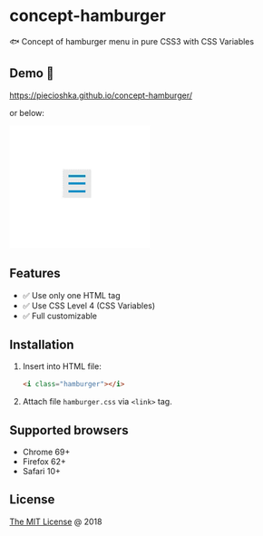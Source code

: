 # concept-hamburger

:fish: Concept of hamburger menu in pure CSS3 with CSS Variables

## Demo 🎉

<https://piecioshka.github.io/concept-hamburger/>

or below:

![](./demo.gif)

## Features

* :white_check_mark: Use only one HTML tag
* :white_check_mark: Use CSS Level 4 (CSS Variables)
* :white_check_mark: Full customizable

## Installation

1. Insert into HTML file:

    ```html
    <i class="hamburger"></i>
    ```

2. Attach file `hamburger.css` via `<link>` tag.

## Supported browsers

* Chrome 69+
* Firefox 62+
* Safari 10+

## License

[The MIT License](http://piecioshka.mit-license.org) @ 2018
